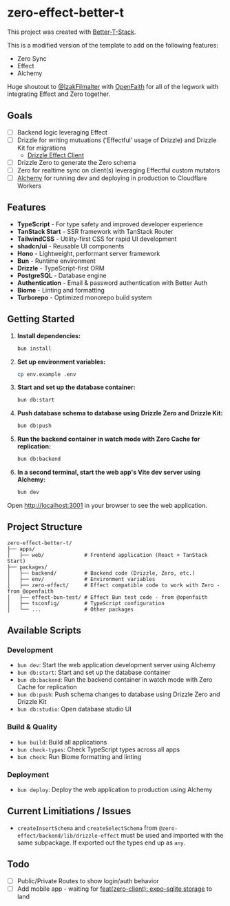 # zero-effect-better-t

This project was created with [Better-T-Stack](https://github.com/AmanVarshney01/create-better-t-stack).

This is a modified version of the template to add on the following features:

- Zero Sync
- Effect
- Alchemy

Huge shoutout to [@IzakFilmalter](https://x.com/IzakFilmalter) with [OpenFaith](https://github.com/FaithBase-AI/openfaith) for all of the legwork with integrating Effect and Zero together.

## Goals

- [ ] Backend logic leveraging Effect
- [ ] Drizzle for writing mutuations ('Effectful' usage of Drizzle) and Drizzle Kit for migrations
  - [Drizzle Effect Client](packages/backend/src/db/client.ts)
- [ ] Drizzle Zero to generate the Zero schema
- [ ] Zero for realtime sync on client(s) leveraging Effectful custom mutators
- [ ] [Alchemy](https://alchemy.run/) for running dev and deploying in production to Cloudflare Workers

## Features

- **TypeScript** - For type safety and improved developer experience
- **TanStack Start** - SSR framework with TanStack Router
- **TailwindCSS** - Utility-first CSS for rapid UI development
- **shadcn/ui** - Reusable UI components
- **Hono** - Lightweight, performant server framework
- **Bun** - Runtime environment
- **Drizzle** - TypeScript-first ORM
- **PostgreSQL** - Database engine
- **Authentication** - Email & password authentication with Better Auth
- **Biome** - Linting and formatting
- **Turborepo** - Optimized monorepo build system

## Getting Started

1. **Install dependencies:**

   ```bash
   bun install
   ```

2. **Set up environment variables:**

   ```bash
   cp env.example .env
   ```

3. **Start and set up the database container:**

   ```bash
   bun db:start
   ```

4. **Push database schema to database using Drizzle Zero and Drizzle Kit:**

   ```bash
   bun db:push
   ```

5. **Run the backend container in watch mode with Zero Cache for replication:**

   ```bash
   bun db:backend
   ```

6. **In a second terminal, start the web app's Vite dev server using Alchemy:**

   ```bash
   bun dev
   ```

Open [http://localhost:3001](http://localhost:3001) in your browser to see the web application.

## Project Structure

```text
zero-effect-better-t/
├── apps/
│   ├── web/             # Frontend application (React + TanStack Start)
├── packages/
│   ├── backend/         # Backend code (Drizzle, Zero, etc.)
│   ├── env/             # Environment variables
│   ├── zero-effect/     # Effect compatible code to work with Zero - from @openfaith
│   ├── effect-bun-test/ # Effect Bun test code - from @openfaith
│   ├── tsconfig/        # TypeScript configuration
│   └── ...              # Other packages
```

## Available Scripts

### Development

- `bun dev`: Start the web application development server using Alchemy
- `bun db:start`: Start and set up the database container
- `bun db:backend`: Run the backend container in watch mode with Zero Cache for replication
- `bun db:push`: Push schema changes to database using Drizzle Zero and Drizzle Kit
- `bun db:studio`: Open database studio UI

### Build & Quality

- `bun build`: Build all applications
- `bun check-types`: Check TypeScript types across all apps
- `bun check`: Run Biome formatting and linting

### Deployment

- `bun deploy`: Deploy the web application to production using Alchemy

## Current Limitiations / Issues

- `createInsertSchema` and `createSelectSchema` from `@zero-effect/backend/lib/drizzle-effect` must be used and imported  with the same subpackage. If exported out the types end up as `any`.

## Todo

- [ ] Public/Private Routes to show login/auth behavior
- [ ] Add mobile app - waiting for [feat(zero-client): expo-sqlite storage](https://github.com/rocicorp/mono/pull/4669) to land
